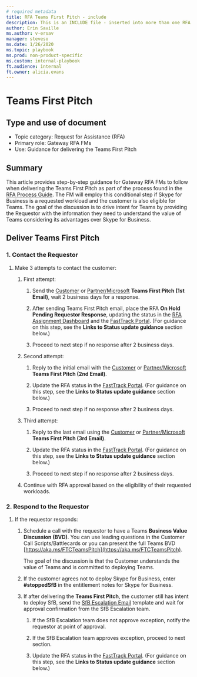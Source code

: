 ```yaml
---  
# required metadata  
title: RFA Teams First Pitch - include 
description: This is an INCLUDE file - inserted into more than one RFA Process Guide flow
author: Erin Saville  
ms.author: v-ersav
manager: steveso
ms.date: 1/26/2020  
ms.topic: playbook  
ms.prod: non-product-specific  
ms.custom: internal-playbook  
ft.audience: internal  
ft.owner: alicia.evans
---
```


# Teams First Pitch

## Type and use of document

- Topic category: Request for Assistance (RFA)
- Primary role: Gateway RFA FMs
- Use: Guidance for delivering the Teams First Pitch

## Summary

This article provides step-by-step guidance for Gateway RFA FMs to follow when delivering the Teams First Pitch as part of the process found in the [RFA Process Guide](../rfa-process-guide.md). The FM will employ this conditional step if Skype for Business is a requested workload and the customer is also eligible for Teams. The goal of the discussion is to drive intent for Teams by providing the Requestor with the information they need to understand the value of Teams considering its advantages over Skype for Business.

## Deliver Teams First Pitch

### 1. Contact the Requestor

1. Make 3 attempts to contact the customer:

    1. First attempt:

        1. Send the [Customer](https://microsoft.sharepoint.com/teams/FastTrackAssignmentTeamLeads/Shared%20Documents/AiR%20Leads/Gateway%20RFA%20Team%20GitHub%20files/rfa-teams-first-pitch-1st-customer-requestor.msg) or [Partner/Microsoft](https://microsoft.sharepoint.com/teams/FastTrackAssignmentTeamLeads/Shared%20Documents/AiR%20Leads/Gateway%20RFA%20Team%20GitHub%20files/rfa-teams-first-pitch-1st-account-team-or-partner-requestor.msg) **Teams First Pitch (1st Email)**, wait 2 business days for a response.

        1. After sending Teams First Pitch email, place the RFA **On Hold Pending Requestor Response**, updating the status in the [RFA Assignment Dashboard](https://ftop.microsoft.com/rfa/dashboard/#/) and the [FastTrack Portal](https://fasttrack.microsoft.com/). (For guidance on this step, see the **Links to Status update guidance** section below.)

        1. Proceed to next step if no response after 2 business days.

    1. Second attempt:

        1. Reply to the initial email with the [Customer](https://microsoft.sharepoint.com/teams/FastTrackAssignmentTeamLeads/Shared%20Documents/AiR%20Leads/Gateway%20RFA%20Team%20GitHub%20files/rfa-teams-first-pitch-2nd-customer-requestor.msg) or [Partner/Microsoft](https://microsoft.sharepoint.com/teams/FastTrackAssignmentTeamLeads/Shared%20Documents/AiR%20Leads/Gateway%20RFA%20Team%20GitHub%20files/rfa-teams-first-pitch-2nd-account-team-or-partner-requestor.msg) **Teams First Pitch (2nd Email)**.

        1. Update the RFA status in the [FastTrack Portal](https://fasttrack.microsoft.com/). (For guidance on this step, see the **Links to Status update guidance** section below.)

        1. Proceed to next step if no response after 2 business days.

    1. Third attempt:

        1. Reply to the last email using the [Customer](https://microsoft.sharepoint.com/teams/FastTrackAssignmentTeamLeads/Shared%20Documents/AiR%20Leads/Gateway%20RFA%20Team%20GitHub%20files/rfa-teams-first-pitch-3rd-customer-requestor.msg) or [Partner/Microsoft](https://microsoft.sharepoint.com/teams/FastTrackAssignmentTeamLeads/Shared%20Documents/AiR%20Leads/Gateway%20RFA%20Team%20GitHub%20files/rfa-teams-first-pitch-3rd-account-team-or-partner-requestor.msg) **Teams First Pitch (3rd Email)**.

        1. Update the RFA status in the [FastTrack Portal](https://fasttrack.microsoft.com/). (For guidance on this step, see the **Links to Status update guidance** section below.)

        1. Proceed to next step if no response after 2 business days.

    1. Continue with RFA approval based on the eligibility of their requested workloads.

### 2. Respond to the Requestor

1. If the requestor responds:

    1. Schedule a call with the requestor to have a Teams **Business Value Discussion (BVD)**. You can use leading questions in the Customer Call Scripts/Battlecards or you can present the full Teams BVD [https://aka.ms/FTCTeamsPitch](https://aka.ms/FTCTeamsPitch).

        The goal of the discussion is that the Customer understands the value of Teams and is committed to deploying Teams.

    1. If the customer agrees not to deploy Skype for Business, enter **#stoppedSfB** in the entitlement notes for Skype for Business.

    1. If after delivering the **Teams First Pitch**, the customer still has intent to deploy SfB, send the [SfB Escalation Email](https://microsoft.sharepoint.com/teams/FastTrackAssignmentTeamLeads/Shared%20Documents/AiR%20Leads/Gateway%20RFA%20Team%20GitHub%20files/rfa-sfb-escalation-email.msg) template and wait for approval confirmation from the SfB Escalation team.

        1. If the SfB Escalation team does not approve exception, notify the requestor at point of approval.

        1. If the SfB Escalation team approves exception, proceed to next section.

        1. Update the RFA status in the [FastTrack Portal](https://fasttrack.microsoft.com/). (For guidance on this step, see the **Links to Status update guidance** section below.)
